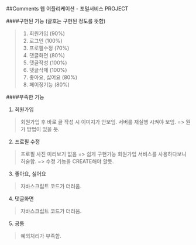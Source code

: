 ##Comments 웹 어플리케이션 - 포털서비스 PROJECT

####구현된 기능 (괄호는 구현된 정도를 뜻함)
> 1. 회원가입 (90%)
> 2. 로그인 (100%)
> 3. 프로필수정 (70%)
> 4. 댓글화면 (80%)
> 5. 댓글작성 (100%)
> 6. 댓글삭제 (100%)
> 7. 좋아요, 싫어요 (80%)
> 8. 페이징기능 (80%)

####부족한 기능
1. 회원가입
> 회원가입 후 바로 글 작성 시 이미지가 안보임. 서버를 재실행 시켜야 보임. => 뭔가 방법이 있을 듯.

2. 프로필 수정
> 프로필 사진 미리보기 없음 => 쉽게 구현가능
> 회원가입 서비스를 사용하다보니 허술함. => 수정 기능을 CREATE해야 할듯.

3. 좋아요, 싫어요
> 자바스크립트 코드가 더러움.

4. 댓글화면
> 자바스크립트 코드가 더러움.

5. 공통
> 예외처리가 부족함.